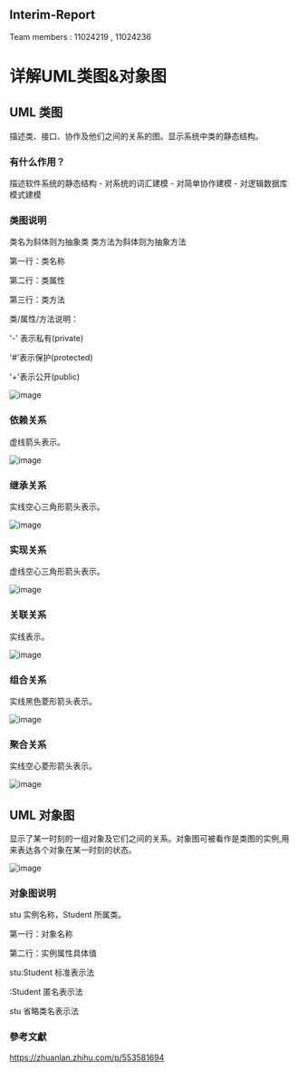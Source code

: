 ## Interim-Report
Team members : 11024219 , 11024236 


# 详解UML类图&对象图


## UML 类图
描述类、接口、协作及他们之间的关系的图。显示系统中类的静态结构。

### 有什么作用？
描述软件系统的静态结构 - 对系统的词汇建模 - 对简单协作建模 - 对逻辑数据库模式建模


### 类图说明

类名为斜体则为抽象类
类方法为斜体则为抽象方法


第一行：类名称

第二行：类属性

第三行：类方法

类/属性/方法说明：

'-' 表示私有(private)

'#'表示保护(protected)

'+'表示公开(public)

![image](https://github.com/muchen0926/Interim-Report/blob/main/1.jpg)


### 依赖关系
虚线箭头表示。

![image](https://github.com/muchen0926/Interim-Report/blob/main/8.jpg)


### 继承关系
实线空心三角形箭头表示。

![image](https://github.com/muchen0926/Interim-Report/blob/main/2.jpg)




### 实现关系
虚线空心三角形箭头表示。

![image](https://github.com/muchen0926/Interim-Report/blob/main/3.jpg)




### 关联关系
实线表示。

![image](https://github.com/muchen0926/Interim-Report/blob/main/4.jpg)




### 组合关系
实线黑色菱形箭头表示。

![image](https://github.com/muchen0926/Interim-Report/blob/main/5.jpg)




### 聚合关系
实线空心菱形箭头表示。

![image](https://github.com/muchen0926/Interim-Report/blob/main/6.jpg)




## UML 对象图
显示了某一时刻的一组对象及它们之间的关系。对象图可被看作是类图的实例,用来表达各个对象在某一时刻的状态。

![image](https://github.com/muchen0926/Interim-Report/blob/main/7.jpg)




### 对象图说明

stu 实例名称，Student 所属类。

第一行：对象名称

第二行：实例属性具体值


stu:Student 标准表示法

:Student 匿名表示法

stu 省略类名表示法

### 參考文獻

https://zhuanlan.zhihu.com/p/553581694
